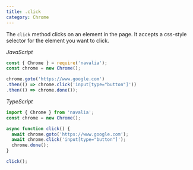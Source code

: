 ```yaml
---
title: .click
category: Chrome
---
```


The `click` method clicks on an element in the page. It accepts a css-style selector for the element you want to click.

*JavaScript*
```js
const { Chrome } = require('navalia');
const chrome = new Chrome();

chrome.goto('https://www.google.com')
.then(() => chrome.click('input[type="button"]'))
.then(() => chrome.done());
```

*TypeScript*
```ts
import { Chrome } from 'navalia';
const chrome = new Chrome();

async function click() {
  await chrome.goto('https://www.google.com');
  await chrome.click('input[type="button"]');
  chrome.done();
}

click();
```

